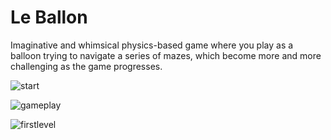 # Le Ballon #

Imaginative and whimsical physics-based game where you play as a balloon trying to navigate a series of mazes, which become more and more challenging as the game progresses.

![start](https://github.com/cosparks/le_ballon/tree/master/docs/LeBallonStart.png)

![gameplay](https://github.com/cosparks/le_ballon/tree/master/docs/Le_Ballon_Gameplay.gif)

![firstlevel](https://github.com/cosparks/le_ballon/tree/master/docs/InGame1.png)
